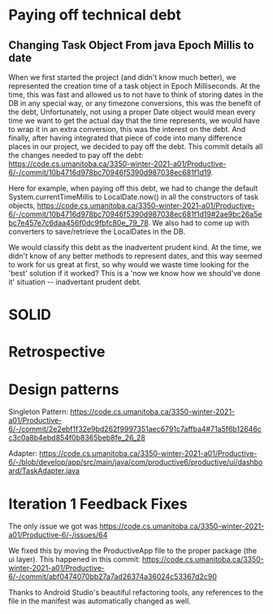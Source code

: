 # Paying off technical debt

## Changing Task Object From java Epoch Millis to date

When we first started the project (and didn't know much better), we represented the creation time of a task object in Epoch Milliseconds. At the time, this was fast and allowed us to not have to think of storing dates in the DB in any special way, or any timezone conversions, this was the benefit of the debt, Unfortunately, not using a proper Date object would mean every time we want to get the actual day that the time represents, we would have to wrap it in an extra conversion, this was the interest on the debt. And finally, after having integrated that piece of code into many difference places in our project, we decided to pay off the debt. This commit details all the changes needed to pay off the debt: https://code.cs.umanitoba.ca/3350-winter-2021-a01/Productive-6/-/commit/10b4716d978bc70946f5390d987038ec681f1d19.

Here for example, when paying off this debt, we had to change the default System.currentTimeMillis to LocalDate.now() in all the constructors of task objects, https://code.cs.umanitoba.ca/3350-winter-2021-a01/Productive-6/-/commit/10b4716d978bc70946f5390d987038ec681f1d19#2ae9bc26a5ebc7e457e7c6daa456f0dc9fbfc80e_79_78. 
We also had to come up with converters to save/retrieve the LocalDates in the DB.

We would classify this debt as the inadvertent prudent kind. At the time, we didn't know of any better methods to represent dates, and this way seemed to work for us great at first, so why would we waste time looking for the 'best' solution if it worked? This is a 'now we know how we should've done it' situation -- inadvertant prudent debt.

# SOLID


# Retrospective


# Design patterns

Singleton Pattern: https://code.cs.umanitoba.ca/3350-winter-2021-a01/Productive-6/-/commit/2e2ebf1f32e9bd262f9997351aec6791c7affba4#71a5f6b12646cc3c0a8b4ebd854f0b8365beb8fe_26_28

Adapter: https://code.cs.umanitoba.ca/3350-winter-2021-a01/Productive-6/-/blob/develop/app/src/main/java/com/productive6/productive/ui/dashboard/TaskAdapter.java


# Iteration 1 Feedback Fixes

The only issue we got was https://code.cs.umanitoba.ca/3350-winter-2021-a01/Productive-6/-/issues/64

We fixed this by moving the ProductiveApp file to the proper package (the ui layer).
This happened in this commit: https://code.cs.umanitoba.ca/3350-winter-2021-a01/Productive-6/-/commit/abf0474070bb27a7ad26374a36024c53367d2c90

Thanks to Android Studio's beautiful refactoring tools, any references to the file in the manifest was automatically changed as well.